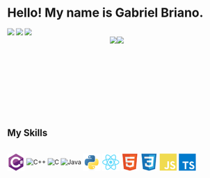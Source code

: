 # Hello! My name is Gabriel Briano.

<div> 
    <a href="https://gabrielbriano.netlify.app/" target="_blank"><img src="https://img.shields.io/badge/website-000000?style=for-the-badge&logo=About.me&logoColor=white" target="_blank"></a>
    <a href="https://img.shields.io/badge/LinkedIn-0077B5?style=for-the-badge&logo=linkedin&logoColor=white" target="_blank"><img src="https://img.shields.io/badge/-LinkedIn-%230077B5?style=for-the-badge&logo=linkedin&logoColor=white"         
    target="_blank"></a>
    <a href="https://x.com/Guerra00749058" target="_blank"><img src="https://img.shields.io/badge/Twitter-1DA1F2?style=for-the-badge&logo=twitter&logoColor=white" target="_blank"></a>
</div>

<div style="display: flex; justify-content: center;">
  <img height=180 align="center" src="https://github-readme-stats.vercel.app/api?username=GabrielBriano&theme=transparent" />
  <img height=180 align="center" src="https://github-readme-stats.vercel.app/api/top-langs?username=GabrielBriano&layout=compact&langs_count=8&card_width=280&theme=transparent" />
</div>

## My Skills

<div style="display: inline_block"><br>
    <img align="center" alt="Csharp" height="40" width="40" src="https://raw.githubusercontent.com/devicons/devicon/master/icons/csharp/csharp-original.svg">
    <img align="center" alt="C++" height="40" width="40" src="https://cdn.jsdelivr.net/gh/devicons/devicon@latest/icons/cplusplus/cplusplus-original.svg"/>
    <img align="center" alt="C" height="40" width="40" src="https://cdn.jsdelivr.net/gh/devicons/devicon@latest/icons/c/c-original.svg"/>
    <img align="center" alt="Java" height="40" width="40" src="https://cdn.jsdelivr.net/gh/devicons/devicon@latest/icons/java/java-original.svg"/>
    <img align="center" alt="Python" height="40" width="40" src="https://raw.githubusercontent.com/devicons/devicon/master/icons/python/python-original.svg">
    <img align="center" alt="React" height="40" width="40" src="https://raw.githubusercontent.com/devicons/devicon/master/icons/react/react-original.svg">
    <img align="center" alt="HTML" height="40" width="40" src="https://raw.githubusercontent.com/devicons/devicon/master/icons/html5/html5-original.svg">
    <img align="center" alt="CSS" height="40" width="40" src="https://raw.githubusercontent.com/devicons/devicon/master/icons/css3/css3-original.svg">
    <img align="center" alt="Js" height="40" width="40" src="https://raw.githubusercontent.com/devicons/devicon/master/icons/javascript/javascript-plain.svg">
    <img align="center" alt="Ts" height="40" width="40" src="https://raw.githubusercontent.com/devicons/devicon/master/icons/typescript/typescript-plain.svg">
</div>
